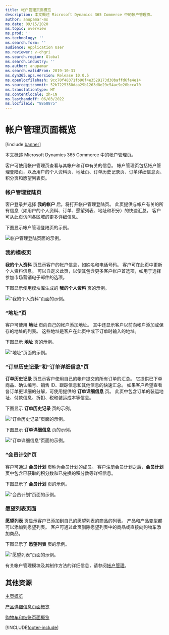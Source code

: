 ```yaml
---
title: 帐户管理页面概览
description: 本文概述 Microsoft Dynamics 365 Commerce 中的帐户管理页。
author: anupamar-ms
ms.date: 09/15/2020
ms.topic: overview
ms.prod: ''
ms.technology: ''
ms.search.form: ''
audience: Application User
ms.reviewer: v-chgri
ms.search.region: Global
ms.search.industry: ''
ms.author: anupamar
ms.search.validFrom: 2019-10-31
ms.dyn365.ops.version: Release 10.0.5
ms.openlocfilehash: 9cc70f48371fb90f4e3529173d30baffd6fe4e14
ms.sourcegitcommit: 52b7225350daa29b1263d8e29c54ac9e20bcca70
ms.translationtype: HT
ms.contentlocale: zh-CN
ms.lasthandoff: 06/03/2022
ms.locfileid: "8868875"
---
```

# <a name="account-management-pages-overview"></a>帐户管理页面概览

[!include [banner](includes/banner.md)]

本文概述 Microsoft Dynamics 365 Commerce 中的帐户管理页。

客户可使用帐户管理页查看与其帐户和订单有关的信息。 帐户管理页包括帐户管理登陆页，以及用户的个人资料页、地址页、订单历史记录页、订单详细信息页、积分页和愿望列表页。

### <a name="account-management-landing-page"></a>帐户管理登陆页

客户登录并选择 **我的帐户** 后，将打开帐户管理登陆页。 此页提供与帐户有关的所有信息（如用户的个人资料、订单、愿望列表、地址和积分）的快速汇总。 客户可从此页访问各区域的更多详细信息。

下图显示帐户管理登陆页的示例。

![帐户管理登陆页面的示例。](./media/Account-Management.PNG)

### <a name="my-profile-page"></a>我的模板页

**我的个人资料** 页显示客户的帐户信息，如姓名和电话号码。 客户可在此页中更新个人资料信息。 可以自定义此页，以使其包含更多客户帐户首选项，如用于选择参加市场营销电子邮件的选项。

下图显示使用模块库生成的 **我的个人资料** 页的示例。

![“我的个人资料”页面的示例。](./media/Account-Management-MyProfile.PNG)

### <a name="addresses-page"></a>“地址”页

客户可使用 **地址** 页向自己的帐户添加地址。 其中还显示客户以前向帐户添加或保存的地址的列表。 这些地址是客户在此页中或下订单时输入的地址。

下图显示 **地址** 页的示例。

![“地址”页面的示例。](./media/Account-Management-Address.png)

### <a name="order-history-and-order-details-pages"></a>“订单历史记录”和“订单详细信息”页

**订单历史记录** 页显示客户使用自己的帐户提交的所有订单的汇总。 它提供已下单商品、确认编号、销售 ID、跟踪信息和其他信息的快速汇总。 如果客户希望查看各订单更详细的分解，可使用提供的 **订单详细信息** 页。 此页中包含订单的装运地址、付款信息、折扣、税和装运成本等信息。

下图显示 **订单历史记录** 页的示例。

![“订单历史记录”页面的示例。](./media/Account-Management-OrderHistory.PNG)

下图显示 **订单详细信息** 页的示例。

![“订单详细信息”页面的示例。](./media/Account-Management-OrderDetails.PNG)

### <a name="loyalty-program-page"></a>“会员计划”页

客户可通过 **会员计划** 页称为会员计划的成员。 客户注册会员计划之后，**会员计划** 页中包含已获取的积分数和已兑换的积分数等详细信息。

下图显示了 **会员计划** 页的示例。

![“会员计划”页面的示例。](./media/Account-Management-Loyalty.PNG)

### <a name="wishlist-page"></a>愿望列表页面

**愿望列表** 页显示客户已添加到自己的愿望列表的商品的列表。 产品和产品变型都可以添加到愿望列表。 客户可通过此页删除愿望列表中的商品或直接向购物车添加商品。

下图显示了 **愿望列表** 页的示例。

![“愿望列表”页面的示例。](./media/Account-Management-Wishlist.PNG)

有关帐户管理模块及其制作方法的详细信息，请参阅[帐户管理](account-management.md)。

## <a name="additional-resources"></a>其他资源

[主页概览](quick-tour-home-page.md)

[产品详细信息页面概览](quick-tour-pdp.md)

[购物车和结账页面概览](quick-tour-cart-checkout.md)



[!INCLUDE[footer-include](../includes/footer-banner.md)]
